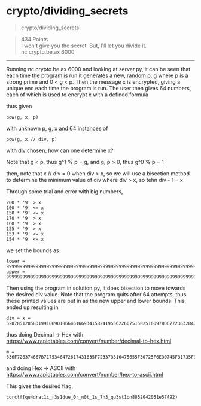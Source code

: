 # crypto/dividing_secrets

>crypto/dividing_secrets

>434 Points\
>I won't give you the secret. But, I'll let you divide it.\
>nc crypto.be.ax 6000

***

Running nc crypto.be.ax 6000 and looking at server.py, it can be seen that each time the program is run it generates a new, random p, g where p is a strong prime and 0 < g < p.
Then the message x is encrypted, giving a unique enc each time the program is run. The user then gives 64 numbers, each of which is used to encrypt x with a defined formula

thus given
```
pow(g, x, p)
```
with unknown p, g, x and 64 instances of 
```
pow(g, x // div, p)
```
with div chosen, how can one determine x?


Note that g < p, thus g^1 % p = g, 
and g, p > 0, thus g^0 % p = 1

then, note that x // div = 0 when div > x, so we will use a bisection method to determine the minimum value of div where div > x, so tehn div - 1 = x

Through some trial and error with big numbers,
```
200 * '9' > x
100 * '9' <= x
150 * '9' <= x
170 * '9' > x
160 * '9' > x
155 * '9' > x
153 * '9' <= x
154 * '9' <= x
```
we set the bounds as
```
lower = 999999999999999999999999999999999999999999999999999999999999999999999999999999999999999999999999999999999999999999999999999999999999999999999999999999999
upper = 9999999999999999999999999999999999999999999999999999999999999999999999999999999999999999999999999999999999999999999999999999999999999999999999999999999999
```

Then using the program in solution.py, it does bisection to move towards the desired div value.
Note that the program quits after 64 attempts, thus these printed values are put in as the new upper and lower bounds.
This ended up resulting in
```
div = x = 5207851285831991069018664616693415824195562260751582516097806772363284738507980478829791747964096025668757404599258689372930479386523996608148861164794493
```

thus doing Decimal -> Hex with https://www.rapidtables.com/convert/number/decimal-to-hex.html

```
m = 636F726374667B7175346472617431635F723373316475655F30725F6E30745F31735F3768335F7175337374316F6E383835323034323035316535373439327D
```
and doing Hex -> ASCII with https://www.rapidtables.com/convert/number/hex-to-ascii.html

This gives the desired flag,
```
corctf{qu4drat1c_r3s1due_0r_n0t_1s_7h3_qu3st1on8852042051e57492}
```
